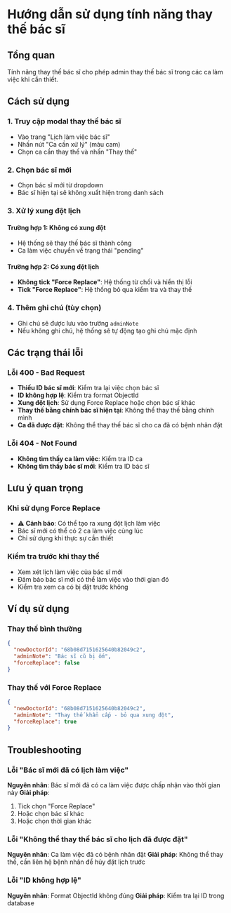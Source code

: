 # Hướng dẫn sử dụng tính năng thay thế bác sĩ

## Tổng quan
Tính năng thay thế bác sĩ cho phép admin thay thế bác sĩ trong các ca làm việc khi cần thiết.

## Cách sử dụng

### 1. Truy cập modal thay thế bác sĩ
- Vào trang "Lịch làm việc bác sĩ"
- Nhấn nút "Ca cần xử lý" (màu cam)
- Chọn ca cần thay thế và nhấn "Thay thế"

### 2. Chọn bác sĩ mới
- Chọn bác sĩ mới từ dropdown
- Bác sĩ hiện tại sẽ không xuất hiện trong danh sách

### 3. Xử lý xung đột lịch

#### Trường hợp 1: Không có xung đột
- Hệ thống sẽ thay thế bác sĩ thành công
- Ca làm việc chuyển về trạng thái "pending"

#### Trường hợp 2: Có xung đột lịch
- **Không tick "Force Replace"**: Hệ thống từ chối và hiển thị lỗi
- **Tick "Force Replace"**: Hệ thống bỏ qua kiểm tra và thay thế

### 4. Thêm ghi chú (tùy chọn)
- Ghi chú sẽ được lưu vào trường `adminNote`
- Nếu không ghi chú, hệ thống sẽ tự động tạo ghi chú mặc định

## Các trạng thái lỗi

### Lỗi 400 - Bad Request
- **Thiếu ID bác sĩ mới**: Kiểm tra lại việc chọn bác sĩ
- **ID không hợp lệ**: Kiểm tra format ObjectId
- **Xung đột lịch**: Sử dụng Force Replace hoặc chọn bác sĩ khác
- **Thay thế bằng chính bác sĩ hiện tại**: Không thể thay thế bằng chính mình
- **Ca đã được đặt**: Không thể thay thế bác sĩ cho ca đã có bệnh nhân đặt

### Lỗi 404 - Not Found
- **Không tìm thấy ca làm việc**: Kiểm tra ID ca
- **Không tìm thấy bác sĩ mới**: Kiểm tra ID bác sĩ

## Lưu ý quan trọng

### Khi sử dụng Force Replace
- ⚠️ **Cảnh báo**: Có thể tạo ra xung đột lịch làm việc
- Bác sĩ mới có thể có 2 ca làm việc cùng lúc
- Chỉ sử dụng khi thực sự cần thiết

### Kiểm tra trước khi thay thế
- Xem xét lịch làm việc của bác sĩ mới
- Đảm bảo bác sĩ mới có thể làm việc vào thời gian đó
- Kiểm tra xem ca có bị đặt trước không

## Ví dụ sử dụng

### Thay thế bình thường
```json
{
  "newDoctorId": "68b08d7151625640b82049c2",
  "adminNote": "Bác sĩ cũ bị ốm",
  "forceReplace": false
}
```

### Thay thế với Force Replace
```json
{
  "newDoctorId": "68b08d7151625640b82049c2",
  "adminNote": "Thay thế khẩn cấp - bỏ qua xung đột",
  "forceReplace": true
}
```

## Troubleshooting

### Lỗi "Bác sĩ mới đã có lịch làm việc"
**Nguyên nhân**: Bác sĩ mới đã có ca làm việc được chấp nhận vào thời gian này
**Giải pháp**: 
1. Tick chọn "Force Replace"
2. Hoặc chọn bác sĩ khác
3. Hoặc chọn thời gian khác

### Lỗi "Không thể thay thế bác sĩ cho lịch đã được đặt"
**Nguyên nhân**: Ca làm việc đã có bệnh nhân đặt
**Giải pháp**: Không thể thay thế, cần liên hệ bệnh nhân để hủy đặt lịch trước

### Lỗi "ID không hợp lệ"
**Nguyên nhân**: Format ObjectId không đúng
**Giải pháp**: Kiểm tra lại ID trong database
